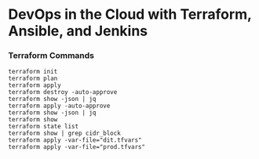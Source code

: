 # DevOps in the Cloud with Terraform, Ansible, and Jenkins

### Terraform Commands

```
terraform init
terraform plan
terraform apply
terraform destroy -auto-approve
terraform show -json | jq
terraform apply -auto-approve
terraform show -json | jq
terraform show
terraform state list
terraform show | grep cidr_block
terraform apply -var-file="dit.tfvars"
terraform apply -var-file="prod.tfvars"
```
